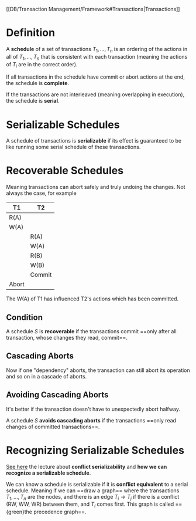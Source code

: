 [[DB/Transaction Management/Framework#Transactions|Transactions]]
# Definition
A **schedule** of a set of transactions $T_{1},\dots,T_{n}$ is an ordering of the actions in all of $T_{1},\dots,T_{n}$ that is consistent with each transaction (meaning the actions of $T_{i}$ are in the correct order).

If all transactions in the schedule have commit or abort actions at the end, the schedule is **complete**.

If the transactions are not interleaved (meaning overlapping in execution), the schedule is **serial**.
# Serializable Schedules
A schedule of transactions is **serializable** if its effect is guaranteed to be like running some serial schedule of these transactions.
# Recoverable Schedules
Meaning transactions can abort safely and truly undoing the changes.
Not always the case, for example

| T1    | T2     |
| ----- | ------ |
| R(A)  |        |
| W(A)  |        |
|       | R(A)   |
|       | W(A)   |
|       | R(B)   |
|       | W(B)   |
|       | Commit |
| Abort |        |
The W(A) of T1 has influenced T2's actions which has been committed.
## Condition
A schedule $S$ is **recoverable** if the transactions commit ==only after all transaction, whose changes they read, commit==.
## Cascading Aborts
Now if one "dependency" aborts, the transaction can still abort its operation and so on in a cascade of aborts.
## Avoiding Cascading Aborts
It's better if the transaction doesn't have to unexpectedly abort halfway.

A schedule $S$ **avoids cascading aborts** if the transactions ==only read changes of committed transactions==.
# Recognizing Serializable Schedules
[See here](https://huji.cloud.panopto.eu/Panopto/Pages/Viewer.aspx?id=4f1e832c-0287-4047-939b-ae9700c7414a) the lecture about **conflict serializability** and **how we can recognize a serializable schedule**.

We can know a schedule is serializable if it is **conflict equivalent** to a serial schedule.
Meaning if we can ==draw a graph== where the transactions $T_{1},\dots,T_{n}$ are the nodes,
and there is an edge $T_{i}\to T_{j}$ if there is a conflict (RW, WW, WR) between them, and $T_{i}$ comes first.
This graph is called =={green}the precedence graph==.